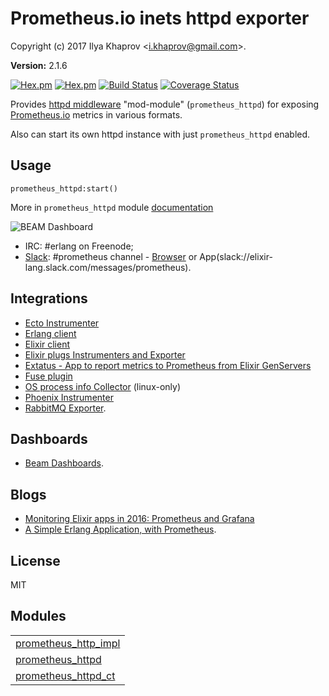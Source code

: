 

# Prometheus.io inets httpd exporter #

Copyright (c) 2017 Ilya Khaprov <<i.khaprov@gmail.com>>.

__Version:__ 2.1.6

[![Hex.pm](https://img.shields.io/hexpm/v/prometheus_httpd.svg?maxAge=2592000?style=plastic)](https://hex.pm/packages/prometheus_httpd)
[![Hex.pm](https://img.shields.io/hexpm/dt/prometheus_httpd.svg?maxAge=2592000)](https://hex.pm/packages/prometheus_httpd)
[![Build Status](https://travis-ci.org/deadtrickster/prometheus_httpd.svg?branch=version-3)](https://travis-ci.org/deadtrickster/prometheus_httpd)
[![Coverage Status](https://coveralls.io/repos/github/deadtrickster/prometheus_httpd/badge.svg?branch=master)](https://coveralls.io/github/deadtrickster/prometheus_httpd?branch=master)

Provides [httpd middleware](http://erlang.org/doc/man/httpd.html) "mod-module" (`prometheus_httpd`) for exposing [Prometheus.io](https://github.com/deadtrickster/prometheus.erl) metrics in various formats.

Also can start its own httpd instance with just `prometheus_httpd` enabled.

## Usage

```
prometheus_httpd:start()
```

More in `prometheus_httpd` module [documentation](https://github.com/deadtrickster/prometheus-httpd/blob/master/doc/prometheus_httpd.mdd)

![BEAM Dashboard](https://raw.githubusercontent.com/deadtrickster/beam-dashboards/master/BEAM.png)

- IRC: #erlang on Freenode; 
- [Slack](https://elixir-slackin.herokuapp.com/): #prometheus channel - [Browser](https://elixir-lang.slack.com/messages/prometheus) or App(slack://elixir-lang.slack.com/messages/prometheus).

## Integrations
- [Ecto Instrumenter](https://hex.pm/packages/prometheus_ecto)
- [Erlang client](https://github.com/deadtrickster/prometheus.erl)
- [Elixir client](https://github.com/deadtrickster/prometheus.ex)
- [Elixir plugs Instrumenters and Exporter](https://hex.pm/packages/prometheus_plugs)
- [Extatus - App to report metrics to Prometheus from Elixir GenServers](https://github.com/gmtprime/extatus)
- [Fuse plugin](https://github.com/jlouis/fuse#fuse_stats_prometheus)
- [OS process info Collector](https://hex.pm/packages/prometheus_process_collector) (linux-only)
- [Phoenix Instrumenter](https://hex.pm/packages/prometheus_phoenix)
- [RabbitMQ Exporter](https://github.com/deadtrickster/prometheus_rabbitmq_exporter).

## Dashboards

- [Beam Dashboards](https://github.com/deadtrickster/beam-dashboards).

## Blogs

- [Monitoring Elixir apps in 2016: Prometheus and Grafana](https://aldusleaf.org/monitoring-elixir-apps-in-2016-prometheus-and-grafana/)
- [A Simple Erlang Application, with Prometheus](http://markbucciarelli.com/2016-11-23_a_simple_erlang_application_with_prometheus.html).

## License

MIT


## Modules ##


<table width="100%" border="0" summary="list of modules">
<tr><td><a href="https://github.com/deadtrickster/prometheus_httpd/blob/master/doc/prometheus_http_impl.md" class="module">prometheus_http_impl</a></td></tr>
<tr><td><a href="https://github.com/deadtrickster/prometheus_httpd/blob/master/doc/prometheus_httpd.md" class="module">prometheus_httpd</a></td></tr>
<tr><td><a href="https://github.com/deadtrickster/prometheus_httpd/blob/master/doc/prometheus_httpd_ct.md" class="module">prometheus_httpd_ct</a></td></tr></table>

